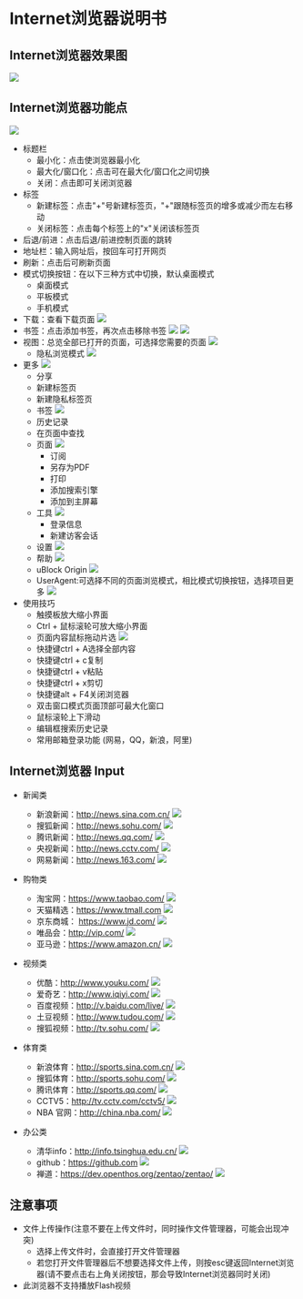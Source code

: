 # Internet浏览器说明书

## Internet浏览器效果图

![](../pic/soft/Internet_58/Internet_home.png)

## Internet浏览器功能点

![](../pic/soft/Internet_58/Internet_overview.png)

   - 标题栏
      - 最小化：点击使浏览器最小化
      - 最大化/窗口化：点击可在最大化/窗口化之间切换
      - 关闭：点击即可关闭浏览器
   - 标签
      - 新建标签：点击"+"号新建标签页，"+"跟随标签页的增多或减少而左右移动
      - 关闭标签：点击每个标签上的"x"关闭该标签页
   - 后退/前进：点击后退/前进控制页面的跳转
   - 地址栏：输入网址后，按回车可打开网页
   - 刷新：点击后可刷新页面
   - 模式切换按钮：在以下三种方式中切换，默认桌面模式
      - 桌面模式
      - 平板模式
      - 手机模式
   - 下载：查看下载页面
      ![](../pic/soft/Internet_58/Internet_Downloads.png)
   - 书签：点击添加书签，再次点击移除书签
      ![](../pic/soft/Internet_58/Internet_mark.png)
      ![](../pic/soft/Internet_58/Internet_unmark.png)
   - 视图：总览全部已打开的页面，可选择您需要的页面
      ![](../pic/soft/Internet_58/Internet_view.png)
      - 隐私浏览模式
         ![](../pic/soft/Internet_58/Internet_private.png)
   - 更多
      ![](../pic/soft/Internet_58/Internet_more.png)
      - 分享
      - 新建标签页
      - 新建隐私标签页
      - 书签
         ![](../pic/soft/Internet_58/Internet_bookmarks.png)
      - 历史记录
      - 在页面中查找
      - 页面
         ![](../pic/soft/Internet_58/Internet_page.png)
         - 订阅
         - 另存为PDF
         - 打印
         - 添加搜索引擎
         - 添加到主屏幕
      - 工具
         ![](../pic/soft/Internet_58/Internet_tools.png)
         - 登录信息
         - 新建访客会话
      - 设置
         ![](../pic/soft/Internet_58/Internet_setting.png)
      - 帮助
         ![](../pic/soft/Internet_58/Internet_help.png)
      - uBlock Origin
         ![](../pic/soft/Internet_58/Internet_ublock.png)
      - UserAgent:可选择不同的页面浏览模式，相比模式切换按钮，选择项目更多
         ![](../pic/soft/Internet_58/Internet_agent.png)
   - 使用技巧
      - 触摸板放大缩小界面
      - Ctrl + 鼠标滚轮可放大缩小界面
      - 页面内容鼠标拖动片选
      ![](../pic/soft/Internet_58/Internet_choose.png)
      - 快捷键ctrl + A选择全部内容
      - 快捷键ctrl + c复制
      - 快捷键ctrl + v粘贴
      - 快捷键ctrl + x剪切
      - 快捷键alt + F4关闭浏览器
      - 双击窗口模式页面顶部可最大化窗口
      - 鼠标滚轮上下滑动
      - 编辑框搜索历史记录
      - 常用邮箱登录功能 (网易，QQ，新浪，阿里)

## Internet浏览器 Input

   - 新闻类
      - 新浪新闻：http://news.sina.com.cn/
      ![](../pic/soft/Internet_58/Internet_sinanews.png)
      - 搜狐新闻：http://news.sohu.com/
      ![](../pic/soft/Internet_58/Internet_sohunews.png)
      - 腾讯新闻：http://news.qq.com/
      ![](../pic/soft/Internet_58/Internet_tencentnews.png)
      - 央视新闻：http://news.cctv.com/
      ![](../pic/soft/Internet_58/Internet_cctvnews.png)
      - 网易新闻：http://news.163.com/
      ![](../pic/soft/Internet_58/Internet_163news.png)

   - 购物类
      - 淘宝网：https://www.taobao.com/
      ![](../pic/soft/Internet_58/Internet_taobao.png)
      - 天猫精选：https://www.tmall.com
      ![](../pic/soft/Internet_58/Internet_tmall.png)
      - 京东商城： https://www.jd.com/
      ![](../pic/soft/Internet_58/Internet_jd.png)
      - 唯品会：http://vip.com/
      ![](../pic/soft/Internet_58/Internet_vip.png)
      - 亚马逊：https://www.amazon.cn/
      ![](../pic/soft/Internet_58/Internet_amazon.png)

   - 视频类
      - 优酷：http://www.youku.com/
      ![]( ../pic/soft/Internet_58/Internet_youku.png)
      - 爱奇艺：http://www.iqiyi.com/
      ![](../pic/soft/Internet_58/Internet_iqiyi.png)
      - 百度视频：http://v.baidu.com/live/
      ![](../pic/soft/Internet_58/Internet_vbaidu.png)
      - 土豆视频：http://www.tudou.com/
      ![]( ../pic/soft/Internet_58/Internet_tudou.png)
      - 搜狐视频：http://tv.sohu.com/
      ![](../pic/soft/Internet_58/Internet_tvsohu.png)

   - 体育类
      - 新浪体育：http://sports.sina.com.cn/
      ![](../pic/soft/Internet_58/Internet_sinasports.png)
      - 搜狐体育：http://sports.sohu.com/
      ![](../pic/soft/Internet_58/Internet_sohusports.png)
      - 腾讯体育：http://sports.qq.com/
      ![](../pic/soft/Internet_58/Internet_qqsports.png)
      - CCTV5：http://tv.cctv.com/cctv5/
      ![](../pic/soft/Internet_58/Internet_cctv5.png)
      - NBA 官网：http://china.nba.com/
      ![](../pic/soft/Internet_58/Internet_nba.png)

   - 办公类
      - 清华info：http://info.tsinghua.edu.cn/
      ![](../pic/soft/Internet_58/Internet_tsinghua.png)
      - github：https://github.com
      ![](../pic/soft/Internet_58/Internet_github.png)
      - 禅道：https://dev.openthos.org/zentao/zentao/
      ![](../pic/soft/Internet_58/Internet_chandao.png)

## 注意事项
   -  文件上传操作(注意不要在上传文件时，同时操作文件管理器，可能会出现冲突)
      - 选择上传文件时，会直接打开文件管理器
      - 若您打开文件管理器后不想要选择文件上传，则按esc键返回Internet浏览器(请不要点击右上角关闭按钮，那会导致Internet浏览器同时关闭)
   - 此浏览器不支持播放Flash视频

